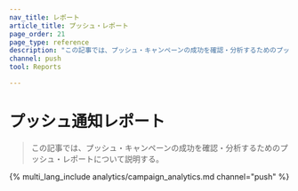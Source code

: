 ```yaml
---
nav_title: レポート
article_title: プッシュ・レポート
page_order: 21
page_type: reference
description: "この記事では、プッシュ・キャンペーンの成功を確認・分析するためのプッシュ・レポートについて説明する。"
channel: push
tool: Reports

---
```


# プッシュ通知レポート

> この記事では、プッシュ・キャンペーンの成功を確認・分析するためのプッシュ・レポートについて説明する。

{% multi_lang_include analytics/campaign_analytics.md channel="push" %}

